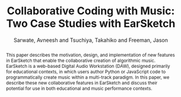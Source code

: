 --- 
title: "Collaborative Coding with Music: Two Case Studies with EarSketch" 
abstract: "This paper describes the motivation, design, and implementation of new features in EarSketch that enable the collaborative creation of algorithmic music. EarSketch is a web-based Digital Audio Workstation (DAW), designed primarily for educational contexts, in which users author Python or JavaScript code to programmatically create music within a multi-track paradigm. In this paper, we describe these new collaborative features in EarSketch and discuss their potential for use in both educational and music performance contexts." 
address: "Berlin" 
author: "Sarwate, Avneesh and Tsuchiya, Takahiko and Freeman, Jason"
webAuthor: "Avneesh Sarwate, Takahiko Tsuchiya, Jason Freeman" 
booktitle: "Proceedings of the International Web Audio Conference" 
editor: "Monschke, Jan and Guttandin, Christoph and Schnell, Norbert and Jenkinson, Thomas and Schaedler, Jack" 
month: "Proceedings of the International Web Audio Conference"
pages: "" 
publisher: "TU Berlin" 
series: "WAC '18"
type: "Paper"  
year: "2018" 
id: "2018_7" 
tags: year2018
media: https://www.youtube.com/watch?v=0qBVSCRpggg 
pdflink: /_data/papers/pdf/2018/2018_7.pdf
ISSN: 2663-5844
---